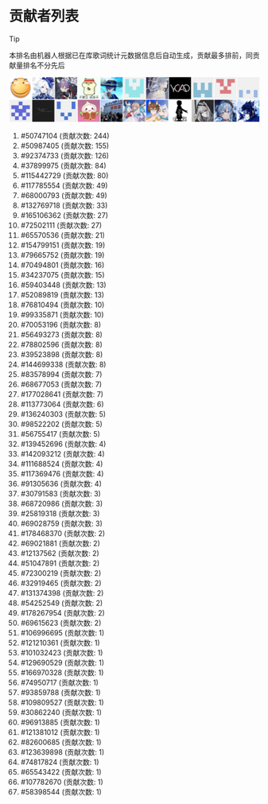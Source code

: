 # 贡献者列表

> [!TIP]
> 本排名由机器人根据已在库歌词统计元数据信息后自动生成，贡献最多排前，同贡献量排名不分先后

![贡献者头像画廊](./CONTRIBUTORS.svg)

1. #50747104 (贡献次数: 244)
2. #50987405 (贡献次数: 155)
3. #92374733 (贡献次数: 126)
4. #37899975 (贡献次数: 84)
5. #115442729 (贡献次数: 80)
6. #117785554 (贡献次数: 49)
7. #68000793 (贡献次数: 49)
8. #132769718 (贡献次数: 33)
9. #165106362 (贡献次数: 27)
10. #72502111 (贡献次数: 27)
11. #65570536 (贡献次数: 21)
12. #154799151 (贡献次数: 19)
13. #79665752 (贡献次数: 19)
14. #70494801 (贡献次数: 16)
15. #34237075 (贡献次数: 15)
16. #59403448 (贡献次数: 13)
17. #52089819 (贡献次数: 13)
18. #76810494 (贡献次数: 10)
19. #99335871 (贡献次数: 10)
20. #70053196 (贡献次数: 8)
21. #56493273 (贡献次数: 8)
22. #78802596 (贡献次数: 8)
23. #39523898 (贡献次数: 8)
24. #144699338 (贡献次数: 8)
25. #83578994 (贡献次数: 7)
26. #68677053 (贡献次数: 7)
27. #177028641 (贡献次数: 7)
28. #113773064 (贡献次数: 6)
29. #136240303 (贡献次数: 5)
30. #98522202 (贡献次数: 5)
31. #56755417 (贡献次数: 5)
32. #139452696 (贡献次数: 4)
33. #142093212 (贡献次数: 4)
34. #111688524 (贡献次数: 4)
35. #117369476 (贡献次数: 4)
36. #91305636 (贡献次数: 4)
37. #30791583 (贡献次数: 3)
38. #68720986 (贡献次数: 3)
39. #25819318 (贡献次数: 3)
40. #69028759 (贡献次数: 3)
41. #178468370 (贡献次数: 2)
42. #69021881 (贡献次数: 2)
43. #12137562 (贡献次数: 2)
44. #51047891 (贡献次数: 2)
45. #72300219 (贡献次数: 2)
46. #32919465 (贡献次数: 2)
47. #131374398 (贡献次数: 2)
48. #54252549 (贡献次数: 2)
49. #178267954 (贡献次数: 2)
50. #69615623 (贡献次数: 2)
51. #106996695 (贡献次数: 1)
52. #121210361 (贡献次数: 1)
53. #101032423 (贡献次数: 1)
54. #129690529 (贡献次数: 1)
55. #166970328 (贡献次数: 1)
56. #74950717 (贡献次数: 1)
57. #93859788 (贡献次数: 1)
58. #109809527 (贡献次数: 1)
59. #30862240 (贡献次数: 1)
60. #96913885 (贡献次数: 1)
61. #121381012 (贡献次数: 1)
62. #82600685 (贡献次数: 1)
63. #123639898 (贡献次数: 1)
64. #74817824 (贡献次数: 1)
65. #65543422 (贡献次数: 1)
66. #107782670 (贡献次数: 1)
67. #58398544 (贡献次数: 1)
